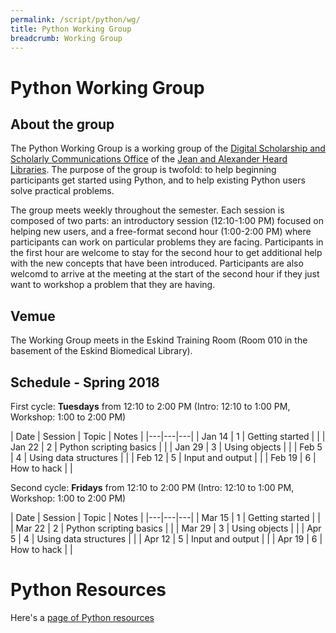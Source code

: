 ```yaml
---
permalink: /script/python/wg/
title: Python Working Group
breadcrumb: Working Group
---
```


# Python Working Group

## About the group

The Python Working Group is a working group of the [Digital Scholarship and Scholarly Communications Office](https://www.library.vanderbilt.edu/scholarly/) of the [Jean and Alexander Heard Libraries](https://www.library.vanderbilt.edu/).  The purpose of the group is twofold: to help beginning participants get started using Python, and to help existing Python users solve practical problems.

The group meets weekly throughout the semester.  Each session is composed of two parts: an introductory session (12:10-1:00 PM) focused on helping new users, and a free-format second hour (1:00-2:00 PM) where participants can work on particular problems they are facing.  Participants in the first hour are welcome to stay for the second hour to get additional help with the new concepts that have been introduced.  Participants are also welcomd to arrive at the meeting at the start of the second hour if they just want to workshop a problem that they are having.

## Vemue

The Working Group meets in the Eskind Training Room (Room 010 in the basement of the Eskind Biomedical Library).

## Schedule - Spring 2018

First cycle: **Tuesdays** from 12:10 to 2:00 PM (Intro: 12:10 to 1:00 PM, Workshop: 1:00 to 2:00 PM)

| Date | Session | Topic | Notes |
|---|---|---|
| Jan 14 | 1 | Getting started |  |
| Jan 22 | 2 | Python scripting basics |  |
| Jan 29 | 3 | Using objects |  |
| Feb 5 | 4 | Using data structures |  |
| Feb 12 | 5 | Input and output |  |
| Feb 19 | 6 | How to hack |  |

Second cycle: **Fridays** from 12:10 to 2:00 PM (Intro: 12:10 to 1:00 PM, Workshop: 1:00 to 2:00 PM)

| Date | Session | Topic | Notes |
|---|---|---|
| Mar 15 | 1 | Getting started |  |
| Mar 22 | 2 | Python scripting basics |  |
| Mar 29 | 3 | Using objects |  |
| Apr 5 | 4 | Using data structures |  |
| Apr 12 | 5 | Input and output |  |
| Apr 19 | 6 | How to hack |  |

# Python Resources

Here's a [page of Python resources](../)
